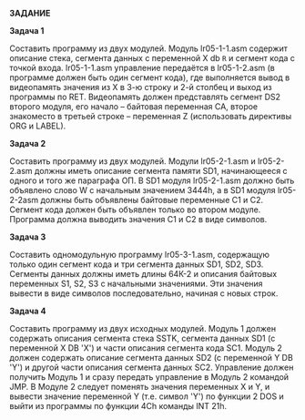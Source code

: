 **ЗАДАНИЕ**

**Задача 1**

Составить программу из двух модулей. Модуль lr05-1-1.asm содержит описание стека, сегмента данных с переменной X db `R`  и сегмент кода с точкой входа. lr05-1-1.asm управление передаётся в lr05-1-2.asm (в программе должен быть один сегмент кода), где выполняется вывод в видеопамять значения из X в 3-ю строку и 2-й столбец и выход из программы по RET. Видеопамять должен представлять сегмент DS2 второго модуля, его начало – байтовая переменная  CA, второе знакоместо в третьей строке – переменная Z (использовать директивы ORG и LABEL). 

**Задача 2**

Составить программу из двух модулей. Модули lr05-2-1.asm и lr05-2-2.asm должны иметь описание сегмента памяти SD1, начинающееся с одного и того же параграфа ОП. В SD1 модуля lr05-2-1.asm должно быть объявлено слово W с начальным значением 3444h, а в SD1 модуля lr05-2-2asm должны быть объявлены байтовые переменные C1 и C2. Сегмент кода должен быть объявлен только во втором модуле. Программа должна выводить значения  C1 и C2 в виде символов.

**Задача 3**

Составить одномодульную программу lr05-3-1.asm, содержащую только один сегмент кода и три сегмента данных SD1, SD2, SD3. Сегменты данных должны иметь длины 64К-2 и описания байтовых переменных S1, S2, S3 с начальными значениями. Эти значения вывести в виде символов последовательно, начиная с новых строк. 

**Задача 4**

Составить программу из двух исходных модулей. Модуль 1 должен содержать описания сегмента стека SSTK, сегмента данных SD1 (с переменной X    DB   'X')  и части описания сегмента кода SC1. Модуль 2 должен содержать описание сегмента данных SD2 (с переменной Y   DB   'Y') и другой части описания сегмента данных SC2. 
Управление должен получить Модуль 1 и сразу передать управление в Модуль 2 командой JMP. 
В Модуле 2 следует поменять значения переменных X и Y, и вывести значение переменной Y (т.е. символ 'Y') по функции 2 DOS и выйти из программы по функции 4Ch команды INT 21h.
